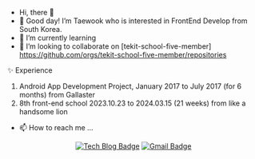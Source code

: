 - Hi, there 👋
- 👀 Good day! I’m Taewook who is interested in FrontEnd Develop from South Korea. 
- 🌱 I’m currently learning 
- 💞️ I’m looking to collaborate on [tekit-school-five-member] https://github.com/orgs/tekit-school-five-member/repositories

✨ Experience
1. Android App Development Project, January 2017 to July 2017 (for 6 months) from Gallaster 
2. 8th front-end school  2023.10.23 to 2024.03.15 (21 weeks) from like a handsome lion

- 📫 How to reach me ...

 <div align = center style="dispaly: flex;">
	
  [![Tech Blog Badge](http://img.shields.io/badge/-Tech%20blog-black?style=flat-square&logo=github&link=https://taewook12.com/)](https://taewook12.com/](https://taewook12.com/))	
  [![Gmail Badge](https://img.shields.io/badge/Gmail-d14836?style=flat-square&logo=Gmail&logoColor=white&link=mailto:taewook1212@gmail.com)](mailto:taewook1212@gmail.com)

</div>
